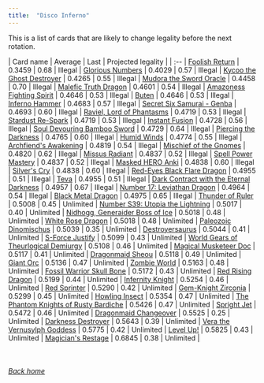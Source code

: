 ```yaml
---
title:  "Disco Inferno"
---
```


This is a list of cards that are likely to change legality before the next rotation.

| Card name | Average | Last | Projected legality |
| :-- |
[Foolish Return](https://db.ygoprodeck.com/card/?search=Foolish%20Return) | 0.3459 | 0.68 | Illegal |
[Glorious Numbers](https://db.ygoprodeck.com/card/?search=Glorious%20Numbers) | 0.4029 | 0.57 | Illegal |
[Kycoo the Ghost Destroyer](https://db.ygoprodeck.com/card/?search=Kycoo%20the%20Ghost%20Destroyer) | 0.4265 | 0.55 | Illegal |
[Mudora the Sword Oracle](https://db.ygoprodeck.com/card/?search=Mudora%20the%20Sword%20Oracle) | 0.4458 | 0.70 | Illegal |
[Malefic Truth Dragon](https://db.ygoprodeck.com/card/?search=Malefic%20Truth%20Dragon) | 0.4601 | 0.54 | Illegal |
[Amazoness Fighting Spirit](https://db.ygoprodeck.com/card/?search=Amazoness%20Fighting%20Spirit) | 0.4646 | 0.53 | Illegal |
[Buten](https://db.ygoprodeck.com/card/?search=Buten) | 0.4646 | 0.53 | Illegal |
[Inferno Hammer](https://db.ygoprodeck.com/card/?search=Inferno%20Hammer) | 0.4683 | 0.57 | Illegal |
[Secret Six Samurai - Genba](https://db.ygoprodeck.com/card/?search=Secret%20Six%20Samurai%20-%20Genba) | 0.4693 | 0.60 | Illegal |
[Raviel, Lord of Phantasms](https://db.ygoprodeck.com/card/?search=Raviel,%20Lord%20of%20Phantasms) | 0.4719 | 0.53 | Illegal |
[Stardust Re-Spark](https://db.ygoprodeck.com/card/?search=Stardust%20Re-Spark) | 0.4719 | 0.53 | Illegal |
[Instant Fusion](https://db.ygoprodeck.com/card/?search=Instant%20Fusion) | 0.4728 | 0.56 | Illegal |
[Soul Devouring Bamboo Sword](https://db.ygoprodeck.com/card/?search=Soul%20Devouring%20Bamboo%20Sword) | 0.4729 | 0.64 | Illegal |
[Piercing the Darkness](https://db.ygoprodeck.com/card/?search=Piercing%20the%20Darkness) | 0.4765 | 0.60 | Illegal |
[Humid Winds](https://db.ygoprodeck.com/card/?search=Humid%20Winds) | 0.4774 | 0.55 | Illegal |
[Archfiend's Awakening](https://db.ygoprodeck.com/card/?search=Archfiend's%20Awakening) | 0.4819 | 0.54 | Illegal |
[Mischief of the Gnomes](https://db.ygoprodeck.com/card/?search=Mischief%20of%20the%20Gnomes) | 0.4820 | 0.62 | Illegal |
[Missus Radiant](https://db.ygoprodeck.com/card/?search=Missus%20Radiant) | 0.4837 | 0.52 | Illegal |
[Spell Power Mastery](https://db.ygoprodeck.com/card/?search=Spell%20Power%20Mastery) | 0.4837 | 0.52 | Illegal |
[Masked HERO Anki](https://db.ygoprodeck.com/card/?search=Masked%20HERO%20Anki) | 0.4838 | 0.60 | Illegal |
[Silver's Cry](https://db.ygoprodeck.com/card/?search=Silver's%20Cry) | 0.4838 | 0.60 | Illegal |
[Red-Eyes Black Flare Dragon](https://db.ygoprodeck.com/card/?search=Red-Eyes%20Black%20Flare%20Dragon) | 0.4955 | 0.51 | Illegal |
[Teva](https://db.ygoprodeck.com/card/?search=Teva) | 0.4955 | 0.51 | Illegal |
[Dark Contract with the Eternal Darkness](https://db.ygoprodeck.com/card/?search=Dark%20Contract%20with%20the%20Eternal%20Darkness) | 0.4957 | 0.67 | Illegal |
[Number 17: Leviathan Dragon](https://db.ygoprodeck.com/card/?search=Number%2017:%20Leviathan%20Dragon) | 0.4964 | 0.54 | Illegal |
[Black Metal Dragon](https://db.ygoprodeck.com/card/?search=Black%20Metal%20Dragon) | 0.4975 | 0.65 | Illegal |
[Thunder of Ruler](https://db.ygoprodeck.com/card/?search=Thunder%20of%20Ruler) | 0.5008 | 0.45 | Unlimited |
[Number S39: Utopia the Lightning](https://db.ygoprodeck.com/card/?search=Number%20S39:%20Utopia%20the%20Lightning) | 0.5017 | 0.40 | Unlimited |
[Nidhogg, Generaider Boss of Ice](https://db.ygoprodeck.com/card/?search=Nidhogg,%20Generaider%20Boss%20of%20Ice) | 0.5018 | 0.48 | Unlimited |
[White Rose Dragon](https://db.ygoprodeck.com/card/?search=White%20Rose%20Dragon) | 0.5018 | 0.48 | Unlimited |
[Paleozoic Dinomischus](https://db.ygoprodeck.com/card/?search=Paleozoic%20Dinomischus) | 0.5039 | 0.35 | Unlimited |
[Destroyersaurus](https://db.ygoprodeck.com/card/?search=Destroyersaurus) | 0.5044 | 0.41 | Unlimited |
[S-Force Justify](https://db.ygoprodeck.com/card/?search=S-Force%20Justify) | 0.5099 | 0.43 | Unlimited |
[World Gears of Theurlogical Demiurgy](https://db.ygoprodeck.com/card/?search=World%20Gears%20of%20Theurlogical%20Demiurgy) | 0.5108 | 0.46 | Unlimited |
[Magical Musketeer Doc](https://db.ygoprodeck.com/card/?search=Magical%20Musketeer%20Doc) | 0.5117 | 0.41 | Unlimited |
[Dragonmaid Sheou](https://db.ygoprodeck.com/card/?search=Dragonmaid%20Sheou) | 0.5118 | 0.49 | Unlimited |
[Giant Orc](https://db.ygoprodeck.com/card/?search=Giant%20Orc) | 0.5136 | 0.47 | Unlimited |
[Zombie World](https://db.ygoprodeck.com/card/?search=Zombie%20World) | 0.5163 | 0.48 | Unlimited |
[Fossil Warrior Skull Bone](https://db.ygoprodeck.com/card/?search=Fossil%20Warrior%20Skull%20Bone) | 0.5172 | 0.43 | Unlimited |
[Red Rising Dragon](https://db.ygoprodeck.com/card/?search=Red%20Rising%20Dragon) | 0.5199 | 0.44 | Unlimited |
[Infernity Knight](https://db.ygoprodeck.com/card/?search=Infernity%20Knight) | 0.5254 | 0.46 | Unlimited |
[Red Sprinter](https://db.ygoprodeck.com/card/?search=Red%20Sprinter) | 0.5290 | 0.42 | Unlimited |
[Gem-Knight Zirconia](https://db.ygoprodeck.com/card/?search=Gem-Knight%20Zirconia) | 0.5299 | 0.45 | Unlimited |
[Howling Insect](https://db.ygoprodeck.com/card/?search=Howling%20Insect) | 0.5354 | 0.47 | Unlimited |
[The Phantom Knights of Rusty Bardiche](https://db.ygoprodeck.com/card/?search=The%20Phantom%20Knights%20of%20Rusty%20Bardiche) | 0.5426 | 0.47 | Unlimited |
[Spright Jet](https://db.ygoprodeck.com/card/?search=Spright%20Jet) | 0.5472 | 0.46 | Unlimited |
[Dragonmaid Changeover](https://db.ygoprodeck.com/card/?search=Dragonmaid%20Changeover) | 0.5525 | 0.25 | Unlimited |
[Darkness Destroyer](https://db.ygoprodeck.com/card/?search=Darkness%20Destroyer) | 0.5643 | 0.39 | Unlimited |
[Vera the Vernusylph Goddess](https://db.ygoprodeck.com/card/?search=Vera%20the%20Vernusylph%20Goddess) | 0.5775 | 0.42 | Unlimited |
[Level Up!](https://db.ygoprodeck.com/card/?search=Level%20Up!) | 0.5825 | 0.43 | Unlimited |
[Magician's Restage](https://db.ygoprodeck.com/card/?search=Magician's%20Restage) | 0.6845 | 0.38 | Unlimited |

<br>

###### [Back home](index)